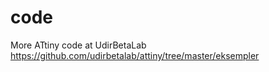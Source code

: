 # code

More ATtiny code at UdirBetaLab https://github.com/udirbetalab/attiny/tree/master/eksempler
